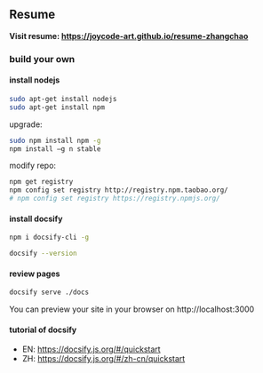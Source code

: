 ## Resume

**Visit resume: https://joycode-art.github.io/resume-zhangchao**

### build your own

#### install nodejs

```sh
sudo apt-get install nodejs
sudo apt-get install npm
```

upgrade:

```sh
sudo npm install npm -g
npm install –g n stable
```

modify repo:

```sh
npm get registry 
npm config set registry http://registry.npm.taobao.org/
# npm config set registry https://registry.npmjs.org/
```

#### install docsify

```sh
npm i docsify-cli -g

docsify --version
```

#### review pages

```sh
docsify serve ./docs
```

You can preview your site in your browser on http://localhost:3000

#### tutorial of docsify

- EN: https://docsify.js.org/#/quickstart
- ZH: https://docsify.js.org/#/zh-cn/quickstart

